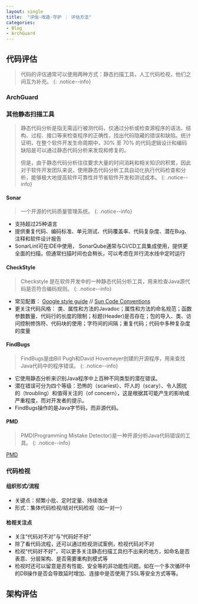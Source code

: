 ```yaml
---
layout: single
title:  "评估·改造·守护 ｜ 评估方法"
categories:
- Blog
- ArchGuard
---
```


## 代码评估

> 代码的评估通常可以使用两种方式：静态扫描工具，人工代码检视，他们之间互为补充。
{: .notice--info}

### ArchGuard



### 其他静态扫描工具
> 静态代码分析是指无需运行被测代码，仅通过分析或检查源程序的语法、结构、过程、接口等来检查程序的正确性，找出代码隐藏的错误和缺陷。统计证明，在整个软件开发生命周期中，30% 至 70% 的代码逻辑设计和编码缺陷是可以通过静态代码分析来发现和修复的。
> 
> 但是，由于静态代码分析往往要求大量的时间消耗和相关知识的积累，因此对于软件开发团队来说，使用静态代码分析工具自动化执行代码检查和分析，能够极大地提高软件可靠性并节省软件开发和测试成本。
{: .notice--info}

#### Sonar
> 一个开源的代码质量管理系统。
{: .notice--info}

* 支持超过25种语言
* 提供重复代码、编码标准、单元测试、代码覆盖率、代码复杂度、潜在Bug、注释和软件设计报告
* SonarLint可在IDE中使用， SonarQube通常与CI/CD工具集成使用，提供更全面的扫描，但通常扫描时间也会稍长，可以考虑在并行流水线中定时运行


#### CheckStyle
> Checkstyle 是在软件开发中的一种静态代码分析工具，用来检查Java源代码是否符合编码规则。
{: .notice--info}

* 常见配置： [Google style guide](https://google.github.io/styleguide/javaguide.html) // [Sun Code Conventions](https://checkstyle.org/styleguides/sun-code-conventions-19990420/CodeConvTOC.doc.html)
* 更关注代码风格： 类、属性和方法的Javadoc；属性和方法的命名规范；函数参数数量、代码行的长度的限制；标题(Header)是否存在；包的导入、类、访问控制修饰符、代码块的使用；字符间的间隔；重复代码；代码中多种复杂度的度量

#### FindBugs
> FindBugs是由Bill Pugh和David Hovemeyer创建的开源程序，用来查找Java代码中的程序错误。
{: .notice--info}

* 它使用静态分析来识别Java程序中上百种不同类型的潜在错误。
* 潜在错误可分为四个等级：恐怖的（scariest）、吓人的（scary）、令人困扰的（troubling）和值得关注的（of concern），这是根据其可能产生的影响或严重程度，而对开发者的提示。
* FindBugs操作的是Java字节码，而非源代码。


#### PMD
> PMD(Programming Mistake Detector)是一种开源分析Java代码错误的工具。
{: .notice--info}

[PMD](https://pmd.github.io/)


### 代码检视

#### 组织形式/流程
* 关键点：频繁小批、定时定量、持续改进
* 形式：集体代码检视/结对代码检视（如一对一）

#### 检视关注点
* 关注“代码对不对”与“代码好不好”
* 除了看代码流程，还可以通过检视测试案例，检视代码对不对
* 检视“代码好不好”，可以更多关注静态扫描工具扫不出来的地方，如命名是否表意、分层架构、是否需要重构到模式等
* 检视时还可以留意是否有性能、安全等的非功能性问题。如在一个多次循环中的DB操作是否会导致延时增加、连接中是否使用了SSL等安全方式等等。

## 架构评估
